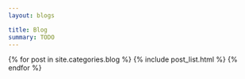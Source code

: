 ```yaml
---
layout: blogs

title: Blog
summary: TODO
---
```


{% for post in site.categories.blog %}
{% include post_list.html %}
{% endfor %}
